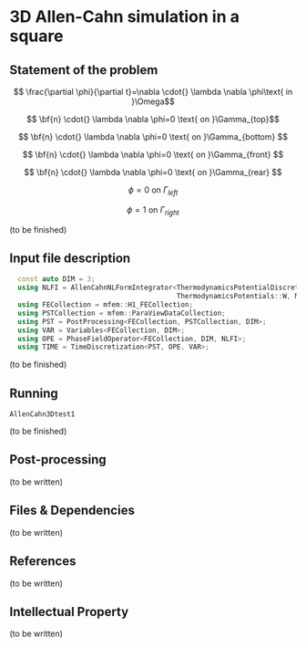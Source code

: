 # 3D Allen-Cahn simulation in a square 


## Statement of the problem

$$
\frac{\partial \phi}{\partial t}=\nabla \cdot{} \lambda \nabla \phi\text{ in }\Omega$$

$$
\bf{n} \cdot{} \lambda \nabla \phi=0 \text{ on }\Gamma_{top}$$

$$
\bf{n} \cdot{} \lambda \nabla \phi=0 \text{ on }\Gamma_{bottom}
$$

$$
\bf{n} \cdot{} \lambda \nabla \phi=0 \text{ on }\Gamma_{front}
$$

$$
\bf{n} \cdot{} \lambda \nabla \phi=0 \text{ on }\Gamma_{rear}
$$

$$
\phi=0 \text{ on }\Gamma_{left}
$$

$$
\phi=1 \text{ on }\Gamma_{right}
$$

(to be finished)
## Input file description


```CPP
  const auto DIM = 3;
  using NLFI = AllenCahnNLFormIntegrator<ThermodynamicsPotentialDiscretization::Implicit,
                                         ThermodynamicsPotentials::W, Mobility::Constant>;
  using FECollection = mfem::H1_FECollection;
  using PSTCollection = mfem::ParaViewDataCollection;
  using PST = PostProcessing<FECollection, PSTCollection, DIM>;
  using VAR = Variables<FECollection, DIM>;
  using OPE = PhaseFieldOperator<FECollection, DIM, NLFI>;
  using TIME = TimeDiscretization<PST, OPE, VAR>;


```

(to be finished)

## Running 

```SHELL
AllenCahn3Dtest1
```
(to be finished)

## Post-processing

(to be written)

## Files & Dependencies


(to be written)

## References


(to be written)

## Intellectual Property

(to be written)